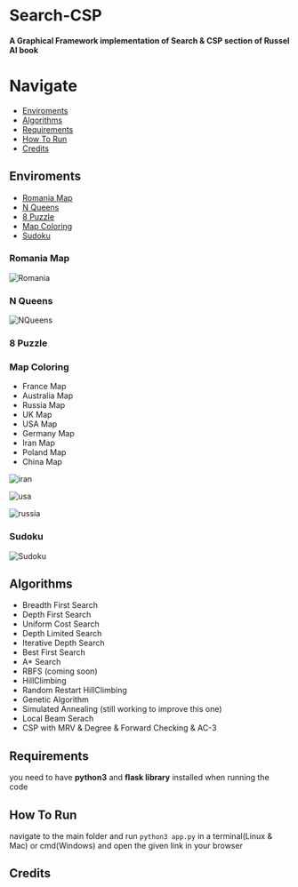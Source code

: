 # Search-CSP

#### A Graphical Framework implementation of Search &amp; CSP section of Russel AI book



# Navigate

* [Enviroments](#Enviroments)
* [Algorithms](#Algorithms)
* [Requirements](#Requirements)
* [How To Run](#How-To-Run)
* [Credits](#Credits)




## Enviroments

* [Romania Map](#Romania-Map)
* [N Queens](#N-Queens)
* [8 Puzzle](#8-puzzle)
* [Map Coloring](#Map-Coloring)
* [Sudoku](#Sudoku)

### Romania Map

![Romania](https://user-images.githubusercontent.com/70624162/92299596-d658c300-ef68-11ea-86e3-31e40de44200.gif)

### N Queens

![NQueens](https://user-images.githubusercontent.com/70624162/92299637-5f6ffa00-ef69-11ea-92ad-bcb0a27b5e8e.gif)

### 8 Puzzle


### Map Coloring

* France Map
* Australia Map
* Russia Map
* UK Map
* USA Map
* Germany Map
* Iran Map
* Poland Map
* China Map

![iran](https://user-images.githubusercontent.com/70624162/92299773-bc1fe480-ef6a-11ea-9b5c-3aed458b30e4.gif)


![usa](https://user-images.githubusercontent.com/70624162/92299777-c17d2f00-ef6a-11ea-8cf4-9068167a281b.gif)


![russia](https://user-images.githubusercontent.com/70624162/92299782-c6da7980-ef6a-11ea-8fde-4bd89b3315f1.gif)

### Sudoku

![Sudoku](https://user-images.githubusercontent.com/70624162/92299840-4e27ed00-ef6b-11ea-8ff5-818bf11c780a.gif)



## Algorithms
* Breadth First Search
* Depth First Search
* Uniform Cost Search
* Depth Limited Search
* Iterative Depth Search
* Best First Search
* A* Search
* RBFS (coming soon)
* HillClimbing
* Random Restart HillClimbing
* Genetic Algorithm
* Simulated Annealing (still working to improve this one)
* Local Beam Serach
* CSP with MRV & Degree & Forward Checking & AC-3

## Requirements
you need to have <b>python3</b> and <b>flask library</b> installed when running the code

## How To Run
navigate to the main folder and run <code>python3 app.py</code> in a terminal(Linux & Mac) or cmd(Windows) and open the given link in your browser

## Credits

